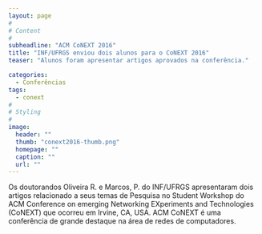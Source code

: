 ```yaml
---
layout: page
#
# Content
#
subheadline: "ACM CoNEXT 2016"
title: "INF/UFRGS enviou dois alunos para o CoNEXT 2016"
teaser: "Alunos foram apresentar artigos aprovados na conferência."

categories:
  - Conferências
tags:
  - conext
#
# Styling
#
image:
  header: ""
  thumb: "conext2016-thumb.png"
  homepage: ""
  caption: ""
  url: ""
---
```


Os doutorandos Oliveira R. e Marcos, P. do INF/UFRGS apresentaram dois artigos relacionado a seus temas de Pesquisa
no Student Workshop do ACM Conference on emerging Networking EXperiments and Technologies (CoNEXT) que ocorreu em Irvine, CA, USA.
ACM CoNEXT é uma conferência de grande destaque na área de redes de computadores.
